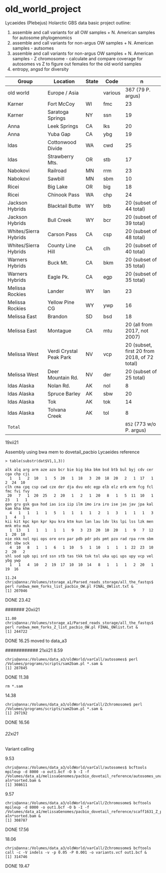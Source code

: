 # old_world_project
Lycaeides (Plebejus) Holarctic GBS data
basic project outline:
1. assemble and call variants for all OW samples + N. American samples for autosome phylogenomics
2. assemble and call variants for non-argus OW samples + N. American samples - autsomes 
3. assemble and call variants for non-argus OW samples + N. American samples - Z chromosome - calculate and compare coverage for autosomes vs Z to figure out females for the old world samples
4. entropy, angsd for diversity

| Group | Location | State | Code | n |
|-------|----------|-------|------|---|
| old world| Europe /  Asia|  | various | 367 (79 P. argus)|
| Karner | Fort McCoy | WI | fmc | 23 |
| Karner | Saratoga Springs | NY | ssn | 19 |
| Anna | Leek Springs | CA | lks | 20 |
| Anna | Yuba Gap| CA | ybg | 19 |
| Idas | Cottonwood Divide| WA | cwd | 25 |
| Idas | Strawberry Mts.| OR | stb | 17 |
| Nabokovi | Railroad| MN | rrm | 23 |
| Nabokovi | Sawbill| MN | sbm | 10 |
| Ricei | Big Lake| OR | big | 18 |
| Ricei | Chinook Pass| WA | chp | 24 |
| Jackson Hybrids | Blacktail Butte| WY | btb | 20 (subset of 44 total) |
| Jackson Hybrids | Bull Creek| WY | bcr | 20 (subset of 39 total) |
| Whites/Sierra Hybrids | Carson Pass| CA | csp | 20 (subset of 48 total) |
| Whites/Sierra Hybrids | County Line Hill| CA | clh | 20 (subset of 40 total) |
| Warners Hybrids | Buck Mt.| CA | bkm | 20 (subset of 35 total) |
| Warners Hybrids | Eagle Pk.| CA | egp | 20 (subset of 35 total) |
| Melissa Rockies | Lander| WY | lan | 23 |
| Melissa Rockies | Yellow Pine CG| WY | ywp | 16 |
| Melissa East | Brandon| SD | bsd | 18 |
| Melissa East | Montague| CA | mtu | 20 (all from 2017, not 2007) |
| Melissa West | Verdi Crystal Peak Park| NV | vcp | 20 (subset, first 20 from 2018, of 72 total) |
| Melissa West | Deer Mountain Rd.| NV | der | 20 (subset of 25 total) |
| Idas Alaska | Nolan Rd.| AK | nol | 8 |
| Idas Alaska | Spruce Barley| AK | sbw | 20 |
| Idas Alaska | Tok| AK | tok | 14 |
| Idas Alaska | Tolvana Creek| AK | tol | 8 |
| `Total` | |  | | `852` (773 w/o P. argus)|

19xii21

Assembly using bwa mem to dovetail_pacbio Lycaeides reference

```
> table(substr(dat$V1,1,3))

alk alq arg arm aze azo bcr bie big bka bkm bsd btb bul byj cdv cer cga chp cji 
  1   1   2  10   1   5  20   1  18   3  20  18  20   2   1  17   1   2  24  10 
clh cma cpq csp cwd cze der dja dvu edc egp elb elz erb erm fcg fcl fmc fvi fvy 
 20   7   1  20  25   2  20   1   2   1  20   8   1   5  11  10   1  23   1   1 
gen gru gsk gua hod ias ica iip ilm imo ira iro ise jas jav jpa kal kam kha khm 
  4   1   1   1   1   5   1   1   1   1   2   1   3   1   1   1   3   1   4   1 
kii kit kpc kpn kpr kpu kra ktm kun lan lau ldv lks lpi lss lzk men mnk mtu muk 
  1  13   1   1   1   1   1   9   3  23  20  10  20   1   9   7  12   1  20  10 
nie nkk nol npi ops ore oro par pdb pdr pds pmt pzo rad rpa rrm sbm sbt sbw sck 
  4  10   8   1   1   6   1  10   5   1  10   1   1   1  22  23  10   2  20   2 
shl sod spb spi srd ssn stb tas tkk tok tol uka upi ups upy vcp vel ybg ywp 
  1   1   4  10   2  19  17  10  10  14   8   1   1   1   2  20   1  19  16 

```
```
11.24
chris@anna:/Volumes/storage_a1/Parsed_reads_storage/all_the_fastqs$ perl runbwa_mem_forks_list_pacbio_OW.pl FINAL_OWlist.txt &
[1] 207046
```
DONE 23.42

####### 20xii21
```
11.00
chris@anna:/Volumes/storage_a1/Parsed_reads_storage/all_the_fastqs$ perl runbwa_mem_forks_Z_list_pacbio_OW.pl FINAL_OWlist.txt &
[1] 244722
```
DONE 16.25
moved to data_a3

############ 21xii21
8.59
```
chris@anna:/Volumes/data_a3/oldWorld/varCall/autosomes$ perl /Volumes/programs/scripts/sam2bam.pl *.sam &
[1] 287845
```
DONE 11.38
```
rm *.sam
```
14.38 
```
chris@anna:/Volumes/data_a3/oldWorld/varCall/Zchromosome$ perl /Volumes/programs/scripts/sam2bam.pl *.sam &
[1] 297192
```
DONE 16.56
###### 22xi21
Variant calling

9.53
```
chris@anna:/Volumes/data_a3/oldWorld/varCall/autosomes$ bcftools mpileup -d 8000 -o out1.bcf -O b -I -f /Volumes/data_a1/melissaGenomes/pacbio_dovetail_reference/autosomes_unassigned_Lmel_dovetailPacBio_genome.fasta aln*sorted.bam &
[1] 308611
```

9.57
```
chris@anna:/Volumes/data_a3/oldWorld/varCall/Zchromosome$ bcftools mpileup -d 8000 -o out1.bcf -O b -I -f /Volumes/data_a1/melissaGenomes/pacbio_dovetail_reference/scaff1631_Z_pacbio.fasta aln*sorted.bam &
[1] 308787
```
DONE 17.56


18.06
```
chris@anna:/Volumes/data_a3/oldWorld/varCall/Zchromosome$ bcftools call -c -V indels -v -p 0.05 -P 0.001 -o variants.vcf out1.bcf &
[1] 314746
```
DONE 19.47
